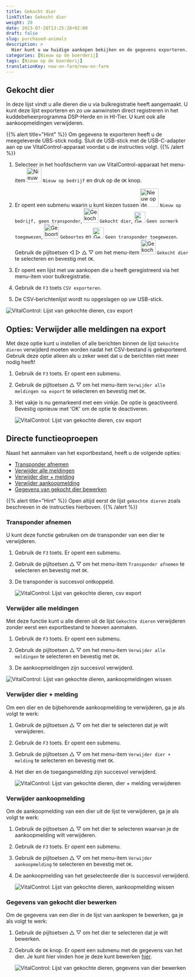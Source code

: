 ```yaml
---
title: Gekocht dier
linkTitle: Gekocht dier
weight: 20
date: 2023-07-28T13:25:28+02:00
draft: false
slug: purchased-animals
description: >
  Hier kunt u uw huidige aankopen bekijken en de gegevens exporteren.
categories: [Nieuw op de boerderij]
tags: [Nieuw op de boerderij]
translationKey: new-on-farm/new-on-farm
---
```

## Gekocht dier

In deze lijst vindt u alle dieren die u via bulkregistratie heeft aangemaakt. U kunt deze lijst exporteren en zo uw aanwinsten direct registreren in het kuddebeheerprogramma DSP-Herde en in HI-Tier. U kunt ook alle aankoopmeldingen verwijderen.

{{% alert title="Hint" %}}
Om gegevens te exporteren heeft u de meegeleverde UBS-stick nodig. Sluit de USB-stick met de USB-C-adapter aan op uw VitalControl-apparaat voordat u de instructies volgt.
{{% /alert %}}

1. Selecteer in het hoofdscherm van uw VitalControl-apparaat het menu-item <img src="/icons/main/new-on-farm.svg" width="40" align="bottom" alt="Nieuw op de boerderij" /> `Nieuw op bedrijf` en druk op de `OK` knop.

2. Er opent een submenu waarin u kunt kiezen tussen <img src="/icons/registration/new-on-farm-no-transponder.svg" width="50" align="bottom" alt="Nieuw op de boerderij, geen transponder" /> `Nieuw op bedrijf, geen transponder`, <img src="/icons/main/new-on-farm.svg" width="40" align="bottom" alt="Gekocht dier" /> `Gekocht dier`, <img src="/icons/registration/no-eartag-number.svg" width="30" align="bottom" alt="Geen nationaal dier-ID" /> `Geen oormerk toegewezen`, <img src="/icons/main/births.svg" width="40" align="bottom" alt="Geboortes" /> `Geboortes` en <img src="/icons/registration/no-transponder.svg" width="30" align="bottom" alt="Geen transponder toegewezen" /> `Geen transponder toegewezen`. Gebruik de pijltoetsen ◁ ▷ △ ▽ om het menu-item <img src="/icons/main/new-on-farm.svg" width="40" align="bottom" alt="Gekocht dier" /> `Gekocht dier` te selecteren en bevestig met `OK`.

3. Er opent een lijst met uw aankopen die u heeft geregistreerd via het menu-item voor bulkregistratie.

4. Gebruik de `F3` toets `CSV exporteren`.

5. De CSV-berichtenlijst wordt nu opgeslagen op uw USB-stick.

![VitalControl: Lijst van gekochte dieren, csv export](../images/purchasedanimals.png "Gekochte dieren, csv export")

## Opties: Verwijder alle meldingen na export

Met deze optie kunt u instellen of alle berichten binnen de lijst `Gekochte dieren` verwijderd moeten worden nadat het CSV-bestand is geëxporteerd. Gebruik deze optie alleen als u zeker weet dat u de berichten niet meer nodig heeft!

1. Gebruik de `F3` toets. Er opent een submenu.

2. Gebruik de pijltoetsen △ ▽ om het menu-item `Verwijder alle meldingen na export` te selecteren en bevestig met `OK`.

3. Het vakje is nu gemarkeerd met een vinkje. De optie is geactiveerd. Bevestig opnieuw met 'OK' om de optie te deactiveren.

    ![VitalControl: Lijst van gekochte dieren, csv export](../images/delete-all.png "Verwijder alle meldingen na export")

## Directe functieoproepen

Naast het aanmaken van het exportbestand, heeft u de volgende opties:

- [Transponder afnemen](#transponder-afnemen)
- [Verwijder alle meldingen](#verwijder-alle-meldingen)
- [Verwijder dier + melding](#verwijder-dier--melding)
- [Verwijder aankoopmelding](#verwijder-aankoopmelding)
- [Gegevens van gekocht dier bewerken](#gegevens-van-gekocht-dier-bewerken)

{{% alert title="Hint" %}}
Open altijd eerst de lijst `gekochte dieren` zoals beschreven in de instructies hierboven.
{{% /alert %}}

### Transponder afnemen

U kunt deze functie gebruiken om de transponder van een dier te verwijderen.

1. Gebruik de `F3` toets. Er opent een submenu.

2. Gebruik de pijltoetsen △ ▽ om het menu-item `Transponder afnemen` te selecteren en bevestig met `OK`.

3. De transponder is succesvol ontkoppeld.

    ![VitalControl: Lijst van gekochte dieren, csv export](../images/unlink-transponder.png "Gekochte dieren, transponder ontkoppelen")

### Verwijder alle meldingen

Met deze functie kunt u alle dieren uit de lijst `Gekochte dieren` verwijderen zonder eerst een exportbestand te hoeven aanmaken.

1. Gebruik de `F3` toets. Er opent een submenu.

2. Gebruik de pijltoetsen △ ▽ om het menu-item `Verwijder alle meldingen` te selecteren en bevestig met `OK`.

3. De aankoopmeldingen zijn succesvol verwijderd.

![VitalControl: Lijst van gekochte dieren, aankoopmeldingen wissen](../images/clear.png "Verwijder alle meldingen")

### Verwijder dier + melding

Om een dier en de bijbehorende aankoopmelding te verwijderen, ga je als volgt te werk:

1. Gebruik de pijltoetsen △ ▽ om het dier te selecteren dat je wilt verwijderen.

2. Gebruik de `F3` toets. Er opent een submenu.

3. Gebruik de pijltoetsen △ ▽ om het menu-item `Verwijder dier + melding` te selecteren en bevestig met `OK`.

4. Het dier en de toegangsmelding zijn succesvol verwijderd.

    ![VitalControl: Lijst van gekochte dieren, dier + melding verwijderen](../images/delete.png "Verwijder dier + melding")

### Verwijder aankoopmelding

Om de aankoopmelding van een dier uit de lijst te verwijderen, ga je als volgt te werk:

1. Gebruik de pijltoetsen △ ▽ om het dier te selecteren waarvan je de aankoopmelding wilt verwijderen.

2. Gebruik de `F3` toets. Er opent een submenu.

3. Gebruik de pijltoetsen △ ▽ om het menu-item `Verwijder aankoopmelding` te selecteren en bevestig met `OK`.

4. De aankoopmelding van het geselecteerde dier is succesvol verwijderd.

    ![VitalControl: Lijst van gekochte dieren, aankoopmelding wissen](../images/clearnotice.png "Verwijder aankoopmelding")

### Gegevens van gekocht dier bewerken

Om de gegevens van een dier in de lijst van aankopen te bewerken, ga je als volgt te werk:

1. Gebruik de pijltoetsen △ ▽ om het dier te selecteren dat je wilt bewerken.

2. Gebruik de `OK` knop. Er opent een submenu met de gegevens van het dier. Je kunt hier vinden hoe je deze kunt bewerken [hier](/nl/docs/acties/edit/#veranderen).

    ![VitalControl: Lijst van gekochte dieren, gegevens van dier bewerken](../images/edit.png "Gegevens van gekocht dier bewerken")
